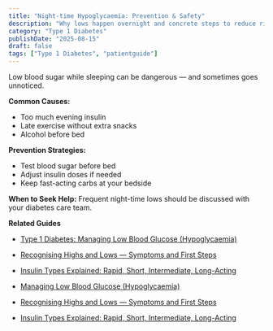 ```yaml
---
title: "Night-time Hypoglycaemia: Prevention & Safety"
description: "Why lows happen overnight and concrete steps to reduce risk and wake safely."
category: "Type 1 Diabetes"
publishDate: "2025-08-15"
draft: false
tags: ["Type 1 Diabetes", "patientguide"]
---
```


Low blood sugar while sleeping can be dangerous — and sometimes goes unnoticed.

**Common Causes:**
- Too much evening insulin
- Late exercise without extra snacks
- Alcohol before bed

**Prevention Strategies:**
- Test blood sugar before bed
- Adjust insulin doses if needed
- Keep fast-acting carbs at your bedside

**When to Seek Help:**
Frequent night-time lows should be discussed with your diabetes care team.

**Related Guides**
- [Type 1 Diabetes: Managing Low Blood Glucose (Hypoglycaemia)](/guides/type-1-diabetes-managing-low-blood-glucose-hypoglycaemia/)
- [Recognising Highs and Lows — Symptoms and First Steps](/guides/recognising-highs-and-lows-symptoms-and-first-steps/)
- [Insulin Types Explained: Rapid, Short, Intermediate, Long-Acting](/guides/insulin-types-explained-rapid-short-intermediate-long-acting/)

- [Managing Low Blood Glucose (Hypoglycaemia)](#)
- [Recognising Highs and Lows — Symptoms and First Steps](#)
- [Insulin Types Explained: Rapid, Short, Intermediate, Long-Acting](#)
